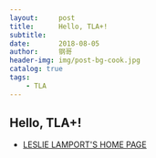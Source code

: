 ```yaml
---
layout:     post
title:      Hello, TLA+! 
subtitle:   
date:       2018-08-05
author:     钢哥
header-img: img/post-bg-cook.jpg
catalog: true
tags:
    - TLA
---
```


## Hello, TLA+!
* [LESLIE   LAMPORT'S   HOME   PAGE](http://lamport.azurewebsites.net/)



